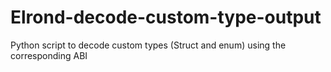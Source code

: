 # Elrond-decode-custom-type-output
Python script to decode custom types (Struct and enum) using the corresponding ABI
